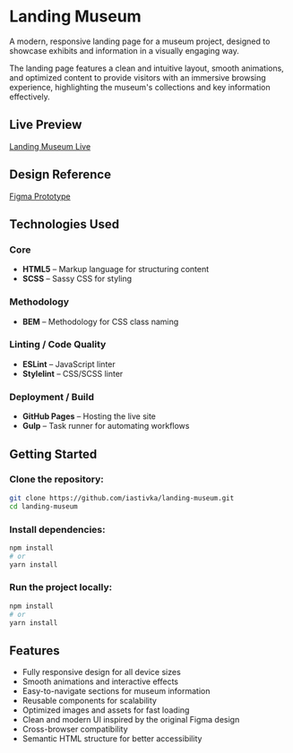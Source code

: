 # Landing Museum

A modern, responsive landing page for a museum project, designed to showcase exhibits and information in a visually engaging way.  

The landing page features a clean and intuitive layout, smooth animations, and optimized content to provide visitors with an immersive browsing experience, highlighting the museum's collections and key information effectively.


## Live Preview
[Landing Museum Live](https://iastivka.github.io/landing-museum/)

## Design Reference
[Figma Prototype](https://www.figma.com/design/lSR1m42L9YwzQwzzxKwHpw/THE-MET?node-id=8590-29&p=f&t=F7OXt3TTsLnmrCsU-0)

## Technologies Used

### Core
- **HTML5** – Markup language for structuring content
- **SCSS** – Sassy CSS for styling

### Methodology
- **BEM** – Methodology for CSS class naming

### Linting / Code Quality
- **ESLint** – JavaScript linter
- **Stylelint** – CSS/SCSS linter

### Deployment / Build
- **GitHub Pages** – Hosting the live site
- **Gulp** – Task runner for automating workflows

## Getting Started

### Clone the repository:
```bash
git clone https://github.com/iastivka/landing-museum.git
cd landing-museum
```

### Install dependencies:
```bash
npm install
# or
yarn install
```

### Run the project locally:
```bash
npm install
# or
yarn install
```

## Features
- Fully responsive design for all device sizes
- Smooth animations and interactive effects
- Easy-to-navigate sections for museum information
- Reusable components for scalability
- Optimized images and assets for fast loading
- Clean and modern UI inspired by the original Figma design
- Cross-browser compatibility
- Semantic HTML structure for better accessibility
